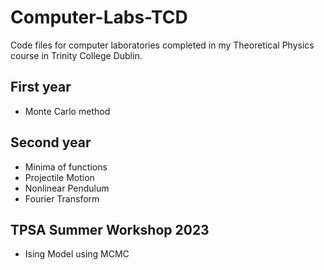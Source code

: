 # Computer-Labs-TCD
 Code files for computer laboratories completed in my Theoretical Physics course
 in Trinity College Dublin.


## First year

* Monte Carlo method

## Second year

* Minima of functions
* Projectile Motion
* Nonlinear Pendulum
* Fourier Transform

## TPSA Summer Workshop 2023

* Ising Model using MCMC